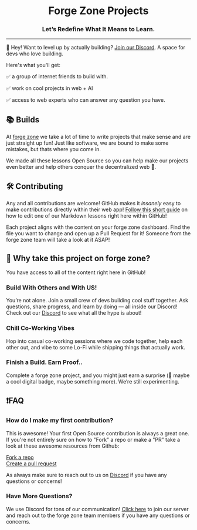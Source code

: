 <h1 align="center">Forge Zone Projects</h1>


<h3 align="center">
  <strong>Let’s Redefine What It Means to Learn.</strong>
</h3>

---
👋 Hey! Want to level up by actually building?
[Join our Discord](https://discord.gg/usAbhXav53). A space for devs who love building.

Here's what you'll get:

✅ a group of internet friends to build with.

✅ work on cool projects in web + AI

✅ access to web experts who can answer any question you have.


## 📚 Builds

At [forge zone](https://forgezone.dev) we take a lot of time to write projects that make sense and are just straight up fun! Just like software, we are bound to make some mistakes, but thats where you come in.

We made all these lessons Open Source so you can help make our projects even better and help others conquer the decentralized web 🤘.

## 🛠 Contributing

Any and all contributions are welcome! GitHub makes it _insanely_ easy to make contributions directly within their web app! [Follow this short guide](https://docs.github.com/en/repositories/working-with-files/managing-files/editing-files#editing-files-in-another-users-repository) on how to edit one of our Markdown lessons right here within GitHub!

Each project aligns with the content on your forge zone dashboard. Find the file you want to change and open up a Pull Request for it! Someone from the forge zone team will take a look at it ASAP!

## 🤔 Why take this project on forge zone?
You have access to all of the content right here in GitHub!

   ### **Build With Others and With US!**
   You’re not alone. Join a small crew of devs building cool stuff together. Ask questions, share progress, and learn by doing — all inside our Discord! Check out our [Discord](https://discord.gg/usAbhXav53) to see what all the hype is about!

   ### **Chill Co-Working Vibes**
   Hop into casual co-working sessions where we code together, help each other out, and vibe to some Lo-Fi while shipping things that actually work.

   ### **Finish a Build. Earn Proof..**
   Complete a forge zone project, and you might just earn a surprise (👀 maybe a cool digital badge, maybe something more). We’re still experimenting.


## ❗️FAQ


### **How do I make my first contribution?**
This is awesome! Your first Open Source contribution is always a great one. If you're not entirely sure on how to "Fork" a repo or make a "PR" take a look at these awesome resources from Github:

[Fork a repo](https://docs.github.com/en/get-started/quickstart/fork-a-repo)<br>
[Create a pull request](https://docs.github.com/en/github/collaborating-with-pull-requests/proposing-changes-to-your-work-with-pull-requests/creating-a-pull-request)

As always make sure to reach out to us on [Discord](https://discord.gg/usAbhXav53) if you have any questions or concerns!

### **Have More Questions?**
We use Discord for tons of our communication! [Click here](https://discord.gg/usAbhXav53) to join our server and reach out to the forge zone team members if you have any questions or concerns.
